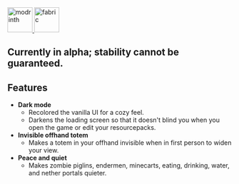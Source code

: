<a href="https://modrinth.com/mod/creative-utils">
  <img alt="modrinth" height="56" src="https://cdn.jsdelivr.net/npm/@intergrav/devins-badges@3/assets/cozy/available/modrinth_vector.svg" />
</a>
<a href="https://fabricmc.net">
  <img alt="fabric" height="56" src="https://cdn.jsdelivr.net/npm/@intergrav/devins-badges@3/assets/cozy/supported/fabric_vector.svg" />
</a>

## **Currently in alpha; stability cannot be guaranteed.**

## Features
- **Dark mode**
  - Recolored the vanilla UI for a cozy feel.
  - Darkens the loading screen so that it doesn't blind you when you open the game or edit your resourcepacks.
- **Invisible offhand totem**
  - Makes a totem in your offhand invisible when in first person to widen your view.
- **Peace and quiet**
  - Makes zombie piglins, endermen, minecarts, eating, drinking, water, and nether portals quieter.
